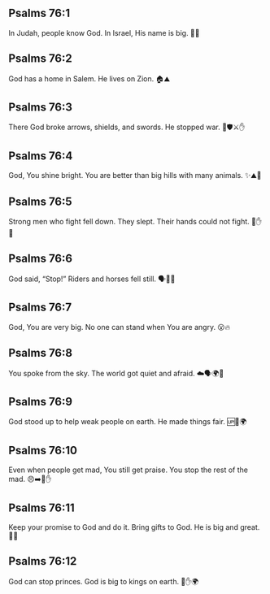 ## Psalms 76:1
In Judah, people know God. In Israel, His name is big. 🙏✨
## Psalms 76:2
God has a home in Salem. He lives on Zion. 🏠⛰️
## Psalms 76:3
There God broke arrows, shields, and swords. He stopped war. 🏹🛡️⚔️✋
## Psalms 76:4
God, You shine bright. You are better than big hills with many animals. ✨⛰️🦌
## Psalms 76:5
Strong men who fight fell down. They slept. Their hands could not fight. 🛌✋❌
## Psalms 76:6
God said, “Stop!” Riders and horses fell still. 🗣️🛑🐎
## Psalms 76:7
God, You are very big. No one can stand when You are angry. 😮🔥
## Psalms 76:8
You spoke from the sky. The world got quiet and afraid. ☁️🗣️🌍🤫
## Psalms 76:9
God stood up to help weak people on earth. He made things fair. 🆙🛟🌍
## Psalms 76:10
Even when people get mad, You still get praise. You stop the rest of the mad. 😠➡️🙏✋
## Psalms 76:11
Keep your promise to God and do it. Bring gifts to God. He is big and great. 🎁🙏
## Psalms 76:12
God can stop princes. God is big to kings on earth. 👑✋🌍
